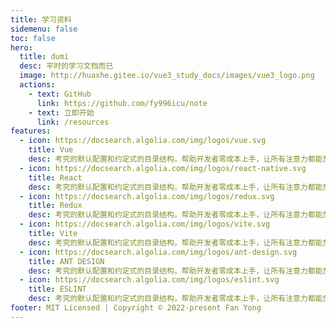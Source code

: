 ```yaml
---
title: 学习资料
sidemenu: false
toc: false
hero:
  title: dumi
  desc: 平时的学习文档而已
  image: http://huaxhe.gitee.io/vue3_study_docs/images/vue3_logo.png
  actions:
    - text: GitHub
      link: https://github.com/fy996icu/note
    - text: 立即开始
      link: /resources
features:
  - icon: https://docsearch.algolia.com/img/logos/vue.svg
    title: Vue
    desc: 考究的默认配置和约定式的目录结构，帮助开发者零成本上手，让所有注意力都能放在文档编写和组件开发上
  - icon: https://docsearch.algolia.com/img/logos/react-native.svg
    title: React
    desc: 考究的默认配置和约定式的目录结构，帮助开发者零成本上手，让所有注意力都能放在文档编写和组件开发上
  - icon: https://docsearch.algolia.com/img/logos/redux.svg
    title: Redux
    desc: 考究的默认配置和约定式的目录结构，帮助开发者零成本上手，让所有注意力都能放在文档编写和组件开发上
  - icon: https://docsearch.algolia.com/img/logos/vite.svg
    title: Vite
    desc: 考究的默认配置和约定式的目录结构，帮助开发者零成本上手，让所有注意力都能放在文档编写和组件开发上
  - icon: https://docsearch.algolia.com/img/logos/ant-design.svg
    title: ANT DESIGN
    desc: 考究的默认配置和约定式的目录结构，帮助开发者零成本上手，让所有注意力都能放在文档编写和组件开发上
  - icon: https://docsearch.algolia.com/img/logos/eslint.svg
    title: ESLINT
    desc: 考究的默认配置和约定式的目录结构，帮助开发者零成本上手，让所有注意力都能放在文档编写和组件开发上
footer: MIT Licensed | Copyright © 2022-present Fan Yong
---
```

